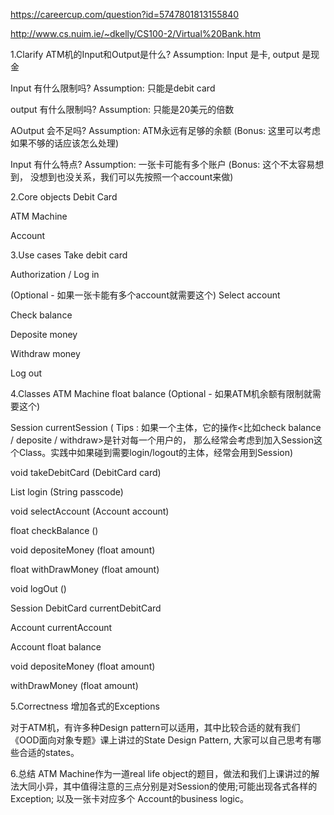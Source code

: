 https://careercup.com/question?id=5747801813155840

http://www.cs.nuim.ie/~dkelly/CS100-2/Virtual%20Bank.htm

1.Clarify
ATM机的Input和Output是什么?
Assumption: Input 是卡, output 是现金

Input 有什么限制吗?
Assumption: 只能是debit card

output 有什么限制吗?
Assumption: 只能是20美元的倍数

AOutput 会不足吗?
Assumption: ATM永远有足够的余额 (Bonus: 这里可以考虑如果不够的话应该怎么处理)

Input 有什么特点?
Assumption: 一张卡可能有多个账户 (Bonus: 这个不太容易想到， 没想到也没关系，我们可以先按照一个account来做)

2.Core objects
Debit Card

ATM Machine

Account

3.Use cases
Take debit card

Authorization / Log in

(Optional - 如果一张卡能有多个account就需要这个) Select account

Check balance

Deposite money

Withdraw money

Log out

4.Classes
ATM Machine
float balance (Optional - 如果ATM机余额有限制就需要这个)

Session currentSession ( Tips : 如果一个主体，它的操作<比如check balance / deposite / withdraw>是针对每一个用户的， 那么经常会考虑到加入Session这个Class。实践中如果碰到需要login/logout的主体，经常会用到Session)

void takeDebitCard (DebitCard card)

List login (String passcode)

void selectAccount (Account account)

float checkBalance ()

void depositeMoney (float amount)

float withDrawMoney (float amount)

void logOut ()

Session
DebitCard currentDebitCard

Account currentAccount

Account
float balance

void depositeMoney (float amount)

withDrawMoney (float amount)

5.Correctness
增加各式的Exceptions

对于ATM机，有许多种Design pattern可以适用，其中比较合适的就有我们《OOD面向对象专题》课上讲过的State Design Pattern, 大家可以自己思考有哪些合适的states。

6.总结
ATM Machine作为一道real life object的题目，做法和我们上课讲过的解法大同小异，其中值得注意的三点分别是对Session的使用;可能出现各式各样的Exception; 以及一张卡对应多个 Account的business logic。